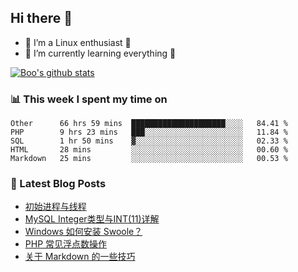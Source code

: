 ## Hi there 👋
* 🔭 I’m a Linux enthusiast 🐧️
* 🏃️ I’m currently learning everything 🏃️

[![Boo's github stats](https://github-readme-stats.vercel.app/api?username=0xAiKang)](https://github.com/anuraghazra/github-readme-stats)

<!-- [![Most Used Langs](https://github-readme-stats.vercel.app/api/top-langs/?username=0xAiKang)](https://github.com/anuraghazra/github-readme-stats) -->

### 📊 This week I spent my time on
<!--START_SECTION:waka-->
```text
Other      66 hrs 59 mins  █████████████████████░░░░   84.41 % 
PHP        9 hrs 23 mins   ███░░░░░░░░░░░░░░░░░░░░░░   11.84 % 
SQL        1 hr 50 mins    ▓░░░░░░░░░░░░░░░░░░░░░░░░   02.33 % 
HTML       28 mins         ░░░░░░░░░░░░░░░░░░░░░░░░░   00.60 % 
Markdown   25 mins         ░░░░░░░░░░░░░░░░░░░░░░░░░   00.53 % 
```
<!--END_SECTION:waka-->

### 📕 Latest Blog Posts
<!-- BLOG-POST-LIST:START -->
- [初始进程与线程](https://www.0x2beace.com/initial-process-and-thread/)
- [MySQL Integer类型与INT(11)详解](https://www.0x2beace.com/mysql-integer-type-and-int-11-detailed-explanation/)
- [Windows 如何安装 Swoole？](https://www.0x2beace.com/how-to-install-swoole-on-windows/)
- [PHP 常见浮点数操作](https://www.0x2beace.com/php-common-floating-point-operations/)
- [关于 Markdown 的一些技巧](https://www.0x2beace.com/some-tips-about-markdown/)
<!-- BLOG-POST-LIST:END -->


